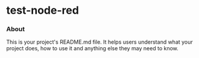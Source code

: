 test-node-red
=============

### About

This is your project's README.md file. It helps users understand what your
project does, how to use it and anything else they may need to know.